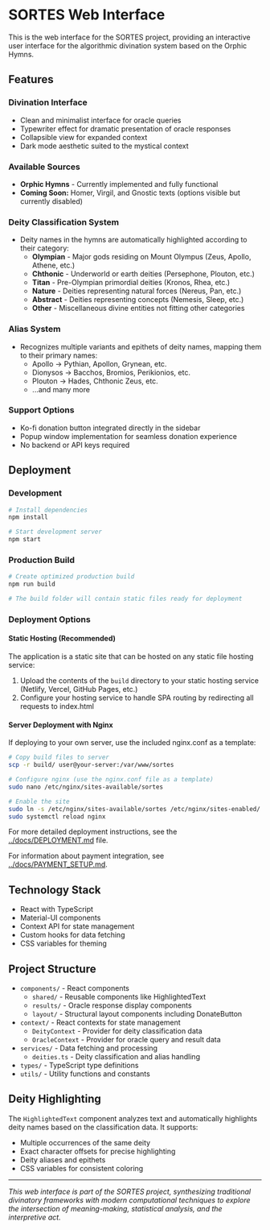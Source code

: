 # SORTES Web Interface

This is the web interface for the SORTES project, providing an interactive user interface for the algorithmic divination system based on the Orphic Hymns.

## Features

### Divination Interface
- Clean and minimalist interface for oracle queries
- Typewriter effect for dramatic presentation of oracle responses
- Collapsible view for expanded context
- Dark mode aesthetic suited to the mystical context

### Available Sources
- **Orphic Hymns** - Currently implemented and fully functional
- **Coming Soon:** Homer, Virgil, and Gnostic texts (options visible but currently disabled)

### Deity Classification System
- Deity names in the hymns are automatically highlighted according to their category:
  - **Olympian** - Major gods residing on Mount Olympus (Zeus, Apollo, Athene, etc.)
  - **Chthonic** - Underworld or earth deities (Persephone, Plouton, etc.)
  - **Titan** - Pre-Olympian primordial deities (Kronos, Rhea, etc.)
  - **Nature** - Deities representing natural forces (Nereus, Pan, etc.)
  - **Abstract** - Deities representing concepts (Nemesis, Sleep, etc.)
  - **Other** - Miscellaneous divine entities not fitting other categories

### Alias System
- Recognizes multiple variants and epithets of deity names, mapping them to their primary names:
  - Apollo -> Pythian, Apollon, Grynean, etc.
  - Dionysos -> Bacchos, Bromios, Perikionios, etc.
  - Plouton -> Hades, Chthonic Zeus, etc.
  - ...and many more

### Support Options
- Ko-fi donation button integrated directly in the sidebar
- Popup window implementation for seamless donation experience
- No backend or API keys required

## Deployment

### Development
```bash
# Install dependencies
npm install

# Start development server
npm start
```

### Production Build
```bash
# Create optimized production build
npm run build

# The build folder will contain static files ready for deployment
```

### Deployment Options

#### Static Hosting (Recommended)
The application is a static site that can be hosted on any static file hosting service:

1. Upload the contents of the `build` directory to your static hosting service (Netlify, Vercel, GitHub Pages, etc.)
2. Configure your hosting service to handle SPA routing by redirecting all requests to index.html

#### Server Deployment with Nginx
If deploying to your own server, use the included nginx.conf as a template:

```bash
# Copy build files to server
scp -r build/ user@your-server:/var/www/sortes

# Configure nginx (use the nginx.conf file as a template)
sudo nano /etc/nginx/sites-available/sortes

# Enable the site
sudo ln -s /etc/nginx/sites-available/sortes /etc/nginx/sites-enabled/
sudo systemctl reload nginx
```

For more detailed deployment instructions, see the [../docs/DEPLOYMENT.md](../docs/DEPLOYMENT.md) file.

For information about payment integration, see [../docs/PAYMENT_SETUP.md](../docs/PAYMENT_SETUP.md).

## Technology Stack
- React with TypeScript
- Material-UI components
- Context API for state management
- Custom hooks for data fetching
- CSS variables for theming

## Project Structure
- `components/` - React components
  - `shared/` - Reusable components like HighlightedText
  - `results/` - Oracle response display components
  - `layout/` - Structural layout components including DonateButton
- `context/` - React contexts for state management
  - `DeityContext` - Provider for deity classification data
  - `OracleContext` - Provider for oracle query and result data
- `services/` - Data fetching and processing
  - `deities.ts` - Deity classification and alias handling
- `types/` - TypeScript type definitions
- `utils/` - Utility functions and constants

## Deity Highlighting
The `HighlightedText` component analyzes text and automatically highlights deity names based on the classification data. It supports:
- Multiple occurrences of the same deity
- Exact character offsets for precise highlighting
- Deity aliases and epithets
- CSS variables for consistent coloring

---

*This web interface is part of the SORTES project, synthesizing traditional divinatory frameworks with modern computational techniques to explore the intersection of meaning-making, statistical analysis, and the interpretive act.*
